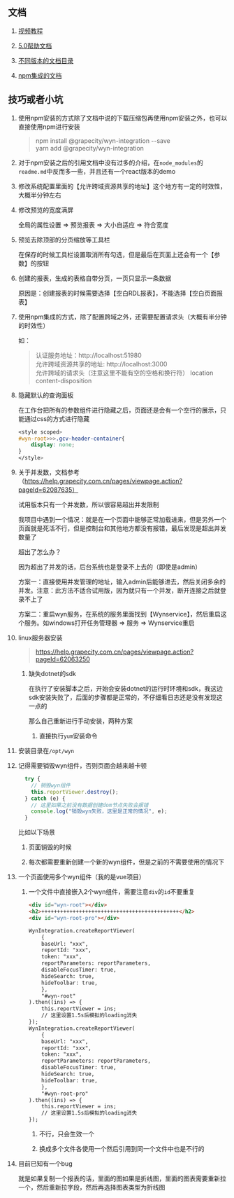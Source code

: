 <!--
 * @Date: 2022-04-19 17:18:27
 * @LastEditors: Lq
 * @LastEditTime: 2022-07-01 11:16:29
 * @FilePath: \learnningNotes\wyn\index.md
-->
## 文档

1. [视频教程](https://help.grapecity.com.cn/pages/viewpage.action?pageId=67970905)

2. [5.0帮助文档](https://help.grapecity.com.cn/pages/viewpage.action?pageId=62062846)

3. [不同版本的文档目录](https://help.grapecity.com.cn/spacedirectory/view.action)

4. [npm集成的文档](https://wyn.grapecity.com/docs/dev-docs/Report-Viewer-API)



## 技巧或者小坑

1. 使用npm安装的方式除了文档中说的下载压缩包再使用npm安装之外，也可以直接使用npm进行安装

    > npm install @grapecity/wyn-integration --save   
    > yarn add @grapecity/wyn-integration

2. 对于npm安装之后的引用文档中没有过多的介绍，在`node_modules`的`readme.md`中反而多一些，并且还有一个react版本的demo

3. 修改系统配置里面的【允许跨域资源共享的地址】这个地方有一定的时效性，大概半分钟左右

4. 修改预览的宽度满屏

    全局的属性设置 => 预览报表 => 大小自适应 => 符合宽度

5. 预览去除顶部的分页缩放等工具栏

    在保存的时候工具栏设置取消所有勾选，但是最后在页面上还会有一个【参数】的按钮

6. 创建的报表，生成的表格自带分页，一页只显示一条数据

    原因是：创建报表的时候需要选择【空白RDL报表】，不能选择【空白页面报表】

7. 使用npm集成的方式，除了配置跨域之外，还需要配置请求头（大概有半分钟的时效性）

    如：

    > 认证服务地址：http://localhost:51980  
    > 允许跨域资源共享的地址: http://localhost:3000  
    > 允许跨域的请求头（注意这里不能有空的空格和换行符）
    > location
    > content-disposition

8. 隐藏默认的查询面板

    在工作台把所有的参数组件进行隐藏之后，页面还是会有一个空行的展示，只能通过css的方式进行隐藏

    ```css
    <style scoped>
    #wyn-root>>>.gcv-header-container{
        display: none;
    }
    </style>
    ```

9. 关于并发数，文档参考（https://help.grapecity.com.cn/pages/viewpage.action?pageId=62087635）

    试用版本只有一个并发数，所以很容易超出并发限制

    我项目中遇到一个情况：就是在一个页面中能够正常加载进来，但是另外一个页面就是死活不行，但是控制台和其他地方都没有报错，最后发现是超出并发数量了

    超出了怎么办？

    因为超出了并发的话，后台系统也是登录不上去的（即使是admin）

    方案一：直接使用并发管理的地址，输入admin后能够进去，然后关闭多余的并发。注意：此方法不适合试用版，因为就只有一个并发，断开连接之后就登录不上了

    方案二：重启wyn服务，在系统的服务里面找到【Wynservice】，然后重启这个服务。如windows打开任务管理器 => 服务 => Wynservice重启

10. linux服务器安装

    > https://help.grapecity.com.cn/pages/viewpage.action?pageId=62063250

    1. 缺失dotnet的sdk

        在执行了安装脚本之后，开始会安装dotnet的运行时环境和sdk，我这边sdk安装失败了，后面的步骤都是正常的，不仔细看日志还是没有发现这一点的

        那么自己重新进行手动安装，两种方案

        1. 直接执行`yum`安装命令



11. 安装目录在`/opt/wyn`

12. 记得需要销毁wyn组件，否则页面会越来越卡顿

    ```js
      try {
        // 销毁wyn组件
        this.reportViewer.destroy();
      } catch (e) {
        // 这里如果之前没有数据创建dom节点失败会报错
        console.log("销毁wyn失败，这里是正常的情况", e);
      }
    ```

    比如以下场景

    1. 页面销毁的时候

    2. 每次都需要重新创建一个新的wyn组件，但是之前的不需要使用的情况下

13. 一个页面使用多个wyn组件（我的是vue项目）

    1. 一个文件中直接嵌入2个wyn组件，需要注意`div`的`id`不要重复

        ```html
        <div id="wyn-root"></div>
        <h2>++++++++++++++++++++++++++++++++++++++++++++</h2>
        <div id="wyn-root-pro"></div>

        WynIntegration.createReportViewer(
            {
            baseUrl: "xxx",
            reportId: "xxx",
            token: "xxx",
            reportParameters: reportParameters,
            disableFocusTimer: true,
            hideSearch: true,
            hideToolbar: true,
            },
            "#wyn-root"
        ).then((ins) => {
            this.reportViewer = ins;
            // 这里设置1.5s后模拟的loading消失
        });
        WynIntegration.createReportViewer(
            {
            baseUrl: "xxx",
            reportId: "xxx",
            token: "xxx",
            reportParameters: reportParameters,
            disableFocusTimer: true,
            hideSearch: true,
            hideToolbar: true,
            },
            "#wyn-root-pro"
        ).then((ins) => {
            this.reportViewer = ins;
            // 这里设置1.5s后模拟的loading消失
        });
        ```

        1. 不行，只会生效一个

        2. 换成多个文件各使用一个然后引用到同一个文件中也是不行的

14. 目前已知有一个bug

    就是如果复制一个报表的话，里面的图如果是折线图，里面的图表需要重新拉一个，然后重新拉字段，然后再选择图表类型为折线图